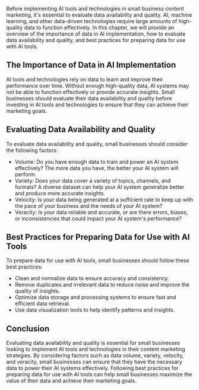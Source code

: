

Before implementing AI tools and technologies in small business content marketing, it's essential to evaluate data availability and quality. AI, machine learning, and other data-driven technologies require large amounts of high-quality data to function effectively. In this chapter, we will provide an overview of the importance of data in AI implementation, how to evaluate data availability and quality, and best practices for preparing data for use with AI tools.

The Importance of Data in AI Implementation
-------------------------------------------

AI tools and technologies rely on data to learn and improve their performance over time. Without enough high-quality data, AI systems may not be able to function effectively or provide accurate insights. Small businesses should evaluate their data availability and quality before investing in AI tools and technologies to ensure that they can achieve their marketing goals.

Evaluating Data Availability and Quality
----------------------------------------

To evaluate data availability and quality, small businesses should consider the following factors:

* Volume: Do you have enough data to train and power an AI system effectively? The more data you have, the better your AI system will perform.
* Variety: Does your data cover a variety of topics, channels, and formats? A diverse dataset can help your AI system generalize better and produce more accurate insights.
* Velocity: Is your data being generated at a sufficient rate to keep up with the pace of your business and the needs of your AI system?
* Veracity: Is your data reliable and accurate, or are there errors, biases, or inconsistencies that could impact your AI system's performance?

Best Practices for Preparing Data for Use with AI Tools
-------------------------------------------------------

To prepare data for use with AI tools, small businesses should follow these best practices:

* Clean and normalize data to ensure accuracy and consistency.
* Remove duplicates and irrelevant data to reduce noise and improve the quality of insights.
* Optimize data storage and processing systems to ensure fast and efficient data retrieval.
* Use data visualization tools to help identify patterns and insights.

Conclusion
----------

Evaluating data availability and quality is essential for small businesses looking to implement AI tools and technologies in their content marketing strategies. By considering factors such as data volume, variety, velocity, and veracity, small businesses can ensure that they have the necessary data to power their AI systems effectively. Following best practices for preparing data for use with AI tools can help small businesses maximize the value of their data and achieve their marketing goals.
